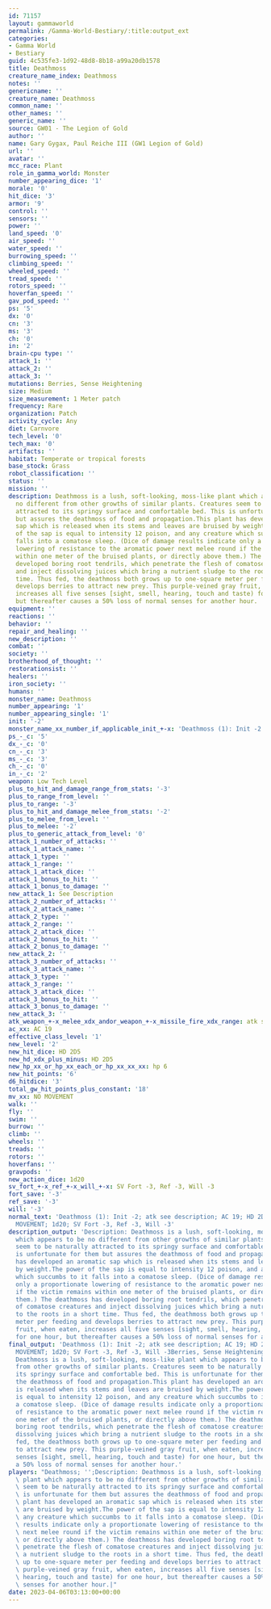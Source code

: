```yaml
---
id: 71157
layout: gammaworld
permalink: /Gamma-World-Bestiary/:title:output_ext
categories:
- Gamma World
- Bestiary
guid: 4c535fe3-1d92-48d8-8b18-a99a20db1578
title: Deathmoss
creature_name_index: Deathmoss
notes: ''
genericname: ''
creature_name: Deathmoss
common_name: ''
other_names: ''
generic_name: ''
source: GW01 - The Legion of Gold
author: ''
name: Gary Gygax, Paul Reiche III (GW1 Legion of Gold)
url: ''
avatar: ''
mcc_race: Plant
role_in_gamma_world: Monster
number_appearing_dice: '1'
morale: '0'
hit_dice: '3'
armor: '9'
control: ''
sensors: ''
power: ''
land_speed: '0'
air_speed: ''
water_speed: ''
burrowing_speed: ''
climbing_speed: ''
wheeled_speed: ''
tread_speed: ''
rotors_speed: ''
hoverfan_speed: ''
gav_pod_speed: ''
ps: '5'
dx: '0'
cn: '3'
ms: '3'
ch: '0'
in: '2'
brain-cpu type: ''
attack_1: ''
attack_2: ''
attack_3: ''
mutations: Berries, Sense Heightening
size: Medium
size_measurement: 1 Meter patch
frequency: Rare
organization: Patch
activity_cycle: Any
diet: Carnvore
tech_level: '0'
tech_max: '0'
artifacts: ''
habitat: Temperate or tropical forests
base_stock: Grass
robot_classification: ''
status: ''
mission: ''
description: Deathmoss is a lush, soft-looking, moss-like plant which appears to be
  no different from other growths of similar plants. Creatures seem to be naturally
  attracted to its springy surface and comfortable bed. This is unfortunate for them
  but assures the deathmoss of food and propagation.This plant has developed an aromatic
  sap which is released when its stems and leaves are bruised by weight.The power
  of the sap is equal to intensity 12 poison, and any creature which succumbs to it
  falls into a comatose sleep. (Dice of damage results indicate only a proportionate
  lowering of resistance to the aromatic power next melee round if the victim remains
  within one meter of the bruised plants, or directly above them.) The deathmoss has
  developed boring root tendrils, which penetrate the flesh of comatose creatures
  and inject dissolving juices which bring a nutrient sludge to the roots in a short
  time. Thus fed, the deathmoss both grows up to one-square meter per feeding and
  develops berries to attract new prey. This purple-veined gray fruit, when eaten,
  increases all five senses [sight, smell, hearing, touch and taste) for one hour,
  but thereafter causes a 50% loss of normal senses for another hour.
equipment: ''
reactions: ''
behavior: ''
repair_and_healing: ''
new_description: ''
combat: ''
society: ''
brotherhood_of_thought: ''
restorationsist: ''
healers: ''
iron_society: ''
humans: ''
monster_name: Deathmoss
number_appearing: '1'
number_appearing_single: '1'
init: '-2'
monster_name_xx_number_if_applicable_init_+-x: 'Deathmoss (1): Init -2'
ps_-_c: '5'
dx_-_c: '0'
cn_-_c: '3'
ms_-_c: '3'
ch_-_c: '0'
in_-_c: '2'
weapon: Low Tech Level
plus_to_hit_and_damage_range_from_stats: '-3'
plus_to_range_from_level: ''
plus_to_range: '-3'
plus_to_hit_and_damage_melee_from_stats: '-2'
plus_to_melee_from_level: ''
plus_to_melee: '-2'
plus_to_generic_attack_from_level: '0'
attack_1_number_of_attacks: ''
attack_1_attack_name: ''
attack_1_type: ''
attack_1_range: ''
attack_1_attack_dice: ''
attack_1_bonus_to_hit: ''
attack_1_bonus_to_damage: ''
new_attack_1: See Description
attack_2_number_of_attacks: ''
attack_2_attack_name: ''
attack_2_type: ''
attack_2_range: ''
attack_2_attack_dice: ''
attack_2_bonus_to_hit: ''
attack_2_bonus_to_damage: ''
new_attack_2: ''
attack_3_number_of_attacks: ''
attack_3_attack_name: ''
attack_3_type: ''
attack_3_range: ''
attack_3_attack_dice: ''
attack_3_bonus_to_hit: ''
attack_3_bonus_to_damage: ''
new_attack_3: ''
atk_weapon_+-x_melee_xdx_andor_weapon_+-x_missile_fire_xdx_range: atk see description
ac_xx: AC 19
effective_class_level: '1'
new_level: '2'
new_hit_dice: HD 2D5
new_hd_xdx_plus_minus: HD 2D5
new_hp_xx_or_hp_xx_each_or_hp_xx_xx_xx: hp 6
new_hit_points: '6'
d6_hitdice: '3'
total_gw_hit_points_plus_constant: '18'
mv_xx: NO MOVEMENT
walk: ''
fly: ''
swim: ''
burrow: ''
climb: ''
wheels: ''
treads: ''
rotors: ''
hoverfans: ''
gravpods: ''
new_action_dice: 1d20
sv_fort_+-x_ref_+-x_will_+-x: SV Fort -3, Ref -3, Will -3
fort_save: '-3'
ref_save: '-3'
will: '-3'
normal_text: 'Deathmoss (1): Init -2; atk see description; AC 19; HD 2D5 hp 6; NO
  MOVEMENT; 1d20; SV Fort -3, Ref -3, Will -3'
description_output: 'Description: Deathmoss is a lush, soft-looking, moss-like plant
  which appears to be no different from other growths of similar plants. Creatures
  seem to be naturally attracted to its springy surface and comfortable bed. This
  is unfortunate for them but assures the deathmoss of food and propagation.This plant
  has developed an aromatic sap which is released when its stems and leaves are bruised
  by weight.The power of the sap is equal to intensity 12 poison, and any creature
  which succumbs to it falls into a comatose sleep. (Dice of damage results indicate
  only a proportionate lowering of resistance to the aromatic power next melee round
  if the victim remains within one meter of the bruised plants, or directly above
  them.) The deathmoss has developed boring root tendrils, which penetrate the flesh
  of comatose creatures and inject dissolving juices which bring a nutrient sludge
  to the roots in a short time. Thus fed, the deathmoss both grows up to one-square
  meter per feeding and develops berries to attract new prey. This purple-veined gray
  fruit, when eaten, increases all five senses [sight, smell, hearing, touch and taste)
  for one hour, but thereafter causes a 50% loss of normal senses for another hour.'
final_output: 'Deathmoss (1): Init -2; atk see description; AC 19; HD 2D5 hp 6; NO
  MOVEMENT; 1d20; SV Fort -3, Ref -3, Will -3Berries, Sense HeighteningDescription:
  Deathmoss is a lush, soft-looking, moss-like plant which appears to be no different
  from other growths of similar plants. Creatures seem to be naturally attracted to
  its springy surface and comfortable bed. This is unfortunate for them but assures
  the deathmoss of food and propagation.This plant has developed an aromatic sap which
  is released when its stems and leaves are bruised by weight.The power of the sap
  is equal to intensity 12 poison, and any creature which succumbs to it falls into
  a comatose sleep. (Dice of damage results indicate only a proportionate lowering
  of resistance to the aromatic power next melee round if the victim remains within
  one meter of the bruised plants, or directly above them.) The deathmoss has developed
  boring root tendrils, which penetrate the flesh of comatose creatures and inject
  dissolving juices which bring a nutrient sludge to the roots in a short time. Thus
  fed, the deathmoss both grows up to one-square meter per feeding and develops berries
  to attract new prey. This purple-veined gray fruit, when eaten, increases all five
  senses [sight, smell, hearing, touch and taste) for one hour, but thereafter causes
  a 50% loss of normal senses for another hour.'
players: "Deathmoss; '';Description: Deathmoss is a lush, soft-looking, moss-like\
  \ plant which appears to be no different from other growths of similar plants. Creatures\
  \ seem to be naturally attracted to its springy surface and comfortable bed. This\
  \ is unfortunate for them but assures the deathmoss of food and propagation.This\
  \ plant has developed an aromatic sap which is released when its stems and leaves\
  \ are bruised by weight.The power of the sap is equal to intensity 12 poison, and\
  \ any creature which succumbs to it falls into a comatose sleep. (Dice of damage\
  \ results indicate only a proportionate lowering of resistance to the aromatic power\
  \ next melee round if the victim remains within one meter of the bruised plants,\
  \ or directly above them.) The deathmoss has developed boring root tendrils, which\
  \ penetrate the flesh of comatose creatures and inject dissolving juices which bring\
  \ a nutrient sludge to the roots in a short time. Thus fed, the deathmoss both grows\
  \ up to one-square meter per feeding and develops berries to attract new prey. This\
  \ purple-veined gray fruit, when eaten, increases all five senses [sight, smell,\
  \ hearing, touch and taste) for one hour, but thereafter causes a 50% loss of normal\
  \ senses for another hour.|"
date: 2023-04-06T03:13:00+00:00
---
```

</br>